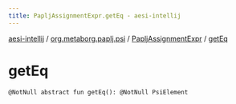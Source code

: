 ```yaml
---
title: PapljAssignmentExpr.getEq - aesi-intellij
---
```


[aesi-intellij](../../index.html) / [org.metaborg.paplj.psi](../index.html) / [PapljAssignmentExpr](index.html) / [getEq](.)

# getEq

`@NotNull abstract fun getEq(): @NotNull PsiElement`